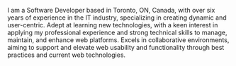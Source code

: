 I am a Software Developer based in Toronto, ON, Canada, with over six years of experience in the IT industry, specializing in creating dynamic and user-centric. Adept at learning new technologies, with a keen interest in applying my professional experience and strong technical skills to manage, maintain, and enhance web platforms. Excels in collaborative environments, aiming to support and elevate web usability and functionality through best practices and current web technologies.
